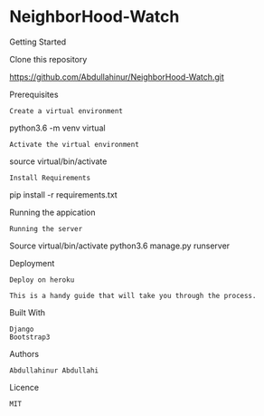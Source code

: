 # NeighborHood-Watch

Getting Started

Clone this repository

https://github.com/Abdullahinur/NeighborHood-Watch.git

Prerequisites

    Create a virtual environment

python3.6 -m venv virtual

    Activate the virtual environment

 source virtual/bin/activate

    Install Requirements

 pip install -r requirements.txt


Running the appication

    Running the server

Source virtual/bin/activate
python3.6 manage.py runserver

Deployment

    Deploy on heroku

    This is a handy guide that will take you through the process.

Built With

    Django
    Bootstrap3

Authors

    Abdullahinur Abdullahi

Licence

    MIT
